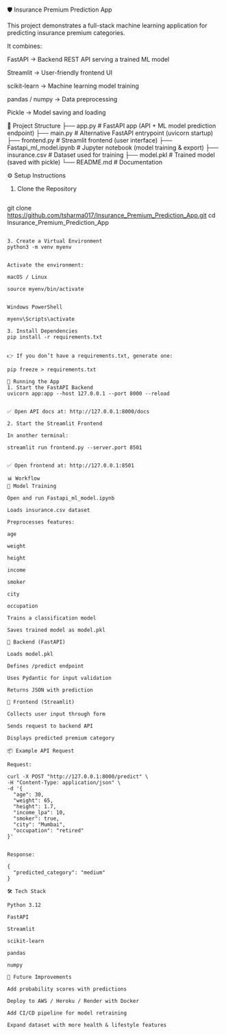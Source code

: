 🛡️ Insurance Premium Prediction App

This project demonstrates a full-stack machine learning application for predicting insurance premium categories.

It combines:

FastAPI → Backend REST API serving a trained ML model

Streamlit → User-friendly frontend UI

scikit-learn → Machine learning model training

pandas / numpy → Data preprocessing

Pickle → Model saving and loading

📂 Project Structure
├── app.py                 # FastAPI app (API + ML model prediction endpoint)
├── main.py                # Alternative FastAPI entrypoint (uvicorn startup)
├── frontend.py            # Streamlit frontend (user interface)
├── Fastapi_ml_model.ipynb # Jupyter notebook (model training & export)
├── insurance.csv          # Dataset used for training
├── model.pkl              # Trained model (saved with pickle)
└── README.md              # Documentation

⚙️ Setup Instructions
1. Clone the Repository
   ```
git clone https://github.com/tsharma017/Insurance_Premium_Prediction_App.git
cd Insurance_Premium_Prediction_App
```

3. Create a Virtual Environment
python3 -m venv myenv


Activate the environment:

macOS / Linux

source myenv/bin/activate


Windows PowerShell

myenv\Scripts\activate

3. Install Dependencies
pip install -r requirements.txt


👉 If you don’t have a requirements.txt, generate one:

pip freeze > requirements.txt

🚀 Running the App
1. Start the FastAPI Backend
uvicorn app:app --host 127.0.0.1 --port 8000 --reload


✅ Open API docs at: http://127.0.0.1:8000/docs

2. Start the Streamlit Frontend

In another terminal:

streamlit run frontend.py --server.port 8501


✅ Open frontend at: http://127.0.0.1:8501

📊 Workflow
🔹 Model Training

Open and run Fastapi_ml_model.ipynb

Loads insurance.csv dataset

Preprocesses features:

age

weight

height

income

smoker

city

occupation

Trains a classification model

Saves trained model as model.pkl

🔹 Backend (FastAPI)

Loads model.pkl

Defines /predict endpoint

Uses Pydantic for input validation

Returns JSON with prediction

🔹 Frontend (Streamlit)

Collects user input through form

Sends request to backend API

Displays predicted premium category

📦 Example API Request

Request:

curl -X POST "http://127.0.0.1:8000/predict" \
-H "Content-Type: application/json" \
-d '{
  "age": 30,
  "weight": 65,
  "height": 1.7,
  "income_lpa": 10,
  "smoker": true,
  "city": "Mumbai",
  "occupation": "retired"
}'


Response:

{
  "predicted_category": "medium"
}

🛠️ Tech Stack

Python 3.12

FastAPI

Streamlit

scikit-learn

pandas

numpy

🔮 Future Improvements

Add probability scores with predictions

Deploy to AWS / Heroku / Render with Docker

Add CI/CD pipeline for model retraining

Expand dataset with more health & lifestyle features
